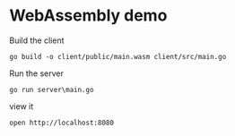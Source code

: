 # WebAssembly demo

Build the client


`go build -o client/public/main.wasm client/src/main.go`

Run the server

`go run server\main.go`

view it

`open http://localhost:8080`